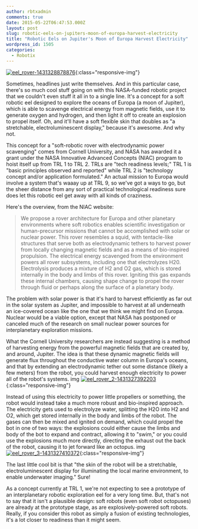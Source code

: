 ```yaml
---
author: rbtxadmin
comments: true
date: 2015-05-22T06:47:53.000Z
layout: post
slug: robotic-eels-on-jupiters-moon-of-europa-harvest-electricity
title: "Robotic Eels on Jupiter's Moon of Europa Harvest Electricity"
wordpress_id: 1505
categories:
  - Robotix
---
```


[![eel_rover-1431328878876](http://robotix.in/blog/wp-content/uploads/2015/05/eel_rover-1431328878876.jpg)](http://robotix.in/blog/wp-content/uploads/2015/05/eel_rover-1431328878876.jpg){:class="responsive-img"}

Sometimes, headlines just write themselves. And in this particular case, there's so much cool stuff going on with this NASA-funded robotic project that we couldn't even stuff it all in to a single line. It's a concept for a soft robotic eel designed to explore the oceans of Europa (a moon of Jupiter), which is able to scavenge electrical energy from magnetic fields, use it to generate oxygen and hydrogen, and then light it off to create an explosion to propel itself. Oh, and it'll have a soft flexible skin that doubles as "a stretchable, electroluminescent display," because it's awesome. And why not.

This concept for a "soft-robotic rover with electrodynamic power scavenging" comes from Cornell University, and NASA has awarded it a grant under the NASA Innovative Advanced Concepts (NIAC) program to hoist itself up from TRL 1 to TRL 2. TRLs are "tech readiness levels;" TRL 1 is "basic principles observed and reported" while TRL 2 is "technology concept and/or application formulated." An actual mission to Europa would involve a system that's waaay up at TRL 9, so we've got a ways to go, but the sheer distance from any sort of practical technological readiness sure does let this robotic eel get away with all kinds of craziness.

Here's the overview, from the NIAC website:
<blockquote>We propose a rover architecture for Europa and other planetary environments where soft robotics enables scientific investigation or human-precursor missions that cannot be accomplished with solar or nuclear power. This rover resembles a squid, with tentacle-like structures that serve both as electrodynamic tethers to harvest power from locally changing magnetic fields and as a means of bio-inspired propulsion. The electrical energy scavenged from the environment powers all rover subsystems, including one that electrolyzes H20. Electrolysis produces a mixture of H2 and O2 gas, which is stored internally in the body and limbs of this rover. Igniting this gas expands these internal chambers, causing shape change to propel the rover through fluid or perhaps along the surface of a planetary body.</blockquote>

The problem with solar power is that it's hard to harvest efficiently as far out in the solar system as Jupiter, and impossible to harvest at all underneath an ice-covered ocean like the one that we think we might find on Europa. Nuclear would be a viable option, except that NASA has postponed or canceled much of the research on small nuclear power sources for interplanetary exploration missions.

What the Cornell University researchers are instead suggesting is a method of harvesting energy from the powerful magnetic fields that are created by, and around, Jupiter. The idea is that these dynamic magnetic fields will generate flux throughout the conductive water column in Europa's oceans, and that by extending an electrodynamic tether out some distance (likely a few meters) from the robot, you could harvest enough electricity to power all of the robot's systems. img [![eel_rover_2-1431327392203](http://robotix.in/blog/wp-content/uploads/2015/05/eel_rover_2-1431327392203.jpg)](http://robotix.in/blog/wp-content/uploads/2015/05/eel_rover_2-1431327392203.jpg){:class="responsive-img"}

Instead of using this electricity to power little propellers or something, the robot would instead take a much more robust and bio-inspired approach. The electricity gets used to electrolyze water, splitting the H2O into H2 and O2, which get stored internally in the body and limbs of the robot. The gases can then be mixed and ignited on demand, which could propel the bot in one of two ways: the explosions could either cause the limbs and body of the bot to expand and contract, allowing it to "swim," or you could use the explosions much more directly, directing the exhaust out the back of the robot, causing it to jet forward like an octopus. img [![eel_rover_3-1431327410372](http://robotix.in/blog/wp-content/uploads/2015/05/eel_rover_3-1431327410372.jpg)](http://robotix.in/blog/wp-content/uploads/2015/05/eel_rover_3-1431327410372.jpg){:class="responsive-img"}

The last little cool bit is that "the skin of the robot will be a stretchable, electroluminescent display for illuminating the local marine environment, to enable underwater imaging." Sure!

As a concept currently at TRL 1, we're not expecting to see a prototype of an interplanetary robotic exploration eel for a very long time. But, that's not to say that it isn't a plausible design: soft robots (even soft robot octopuses) are already at the prototype stage, as are explosively-powered soft robots. Really, if you consider this robot as simply a fusion of existing technologies, it's a lot closer to readiness than it might seem.
